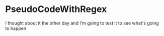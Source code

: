 # PseudoCodeWithRegex
I thought about it the other day and I'm going to test it to see what's going to happen
